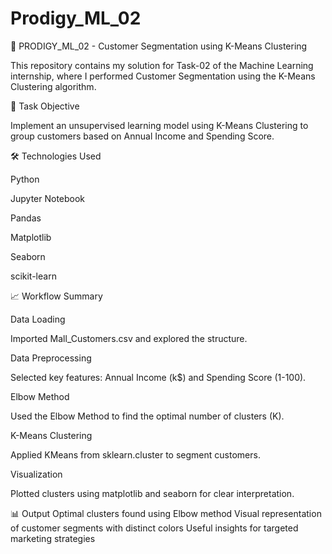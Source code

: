 # Prodigy_ML_02

🧠 PRODIGY_ML_02 - Customer Segmentation using K-Means Clustering

This repository contains my solution for Task-02 of the Machine Learning internship, where I performed Customer Segmentation using the K-Means Clustering algorithm.

📌 Task Objective

Implement an unsupervised learning model using K-Means Clustering to group customers based on Annual Income and Spending Score.

🛠️ Technologies Used

Python

Jupyter Notebook

Pandas

Matplotlib

Seaborn

scikit-learn

📈 Workflow Summary

Data Loading

Imported Mall_Customers.csv and explored the structure.

Data Preprocessing

Selected key features: Annual Income (k$) and Spending Score (1-100).

Elbow Method

Used the Elbow Method to find the optimal number of clusters (K).

K-Means Clustering

Applied KMeans from sklearn.cluster to segment customers.

Visualization

Plotted clusters using matplotlib and seaborn for clear interpretation.

📊 Output
Optimal clusters found using Elbow method
Visual representation of customer segments with distinct colors
Useful insights for targeted marketing strategies
